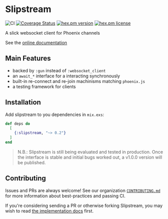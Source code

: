 # Slipstream
![CI](https://github.com/NFIBrokerage/slipstream/workflows/Actions%20CI/badge.svg)
[![Coverage Status](https://coveralls.io/repos/github/NFIBrokerage/slipstream/badge.svg)](https://coveralls.io/github/NFIBrokerage/slipstream)
[![hex.pm version](https://img.shields.io/hexpm/v/slipstream.svg)](https://hex.pm/packages/slipstream)
[![hex.pm license](https://img.shields.io/hexpm/l/slipstream.svg)](https://github.com/NFIBrokerage/slipstream/blob/master/LICENSE)

A slick websocket client for Phoenix channels

See the [online documentation](https://hexdocs.pm/slipstream)

## Main Features

- backed by `:gun` instead of `:websocket_client`
- an `await_*` interface for a interacting synchronously
- built-in re-connect and re-join machinisms matching `phoenix.js`
- a testing framework for clients

## Installation

Add slipstream to you dependencies in `mix.exs`:

```elixir
def deps do
  [
    {:slipstream, "~> 0.2"}
  ]
end
```

> N.B.: Slipstream is still being evaluated and tested in production. Once the
> interface is stable and initial bugs worked out, a v1.0.0 version will be
> published.

## Contributing

Issues and PRs are always welcome! See our organization
[`CONTRIBUTING.md`](https://github.com/NFIBrokerage/.github/blob/main/CONTRIBUTING.md)
for more information about best-practices and passing CI.

If you're considering sending a PR or otherwise forking Slipstream, you may
wish to read [the implementation docs](guides/implementation.md) first.
